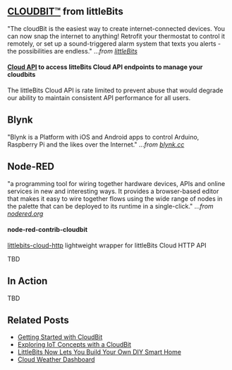 

## [CLOUDBIT™](https://littlebits.com/cloudstart/) from littleBits

"The cloudBit is the easiest way to create internet­-connected devices. You can now snap the internet to anything! Retrofit your thermostat to control it remotely, or set up a sound-triggered alarm system that texts you alerts - the possibilities are endless." ..._from [littleBits](https://littlebits.com/)_
 
#### [Cloud API](http://developers.littlebitscloud.cc/) to access litteBits Cloud API endpoints to manage your cloudbits 
The littleBits Cloud API is rate limited to prevent abuse that would degrade our ability to maintain consistent API performance for all users.


## Blynk

"Blynk is a Platform with iOS and Android apps to control Arduino, Raspberry Pi and the likes over the Internet." ..._from [blynk.cc](https://www.blynk.cc/)_

## Node-RED

"a programming tool for wiring together hardware devices, APIs and online services in new and interesting ways. It provides a browser-based editor that makes it easy to wire together flows using the wide range of nodes in the palette that can be deployed to its runtime in a single-click." ..._from [nodered.org](https://nodered.org/)_

#### node-red-contrib-cloudbit

[littlebits-cloud-http](https://www.npmjs.com/package/littlebits-cloud-http) lightweight wrapper for littleBits Cloud HTTP API

 TBD
 
## In Action
 
 TBD

## Related Posts
- [Getting Started with CloudBit](http://discuss.littlebits.cc/t/getting-started-with-the-cloudbit/22483)
- [Exploring IoT Concepts with a CloudBit](https://www.designnews.com/electronics-test/exploring-iot-concepts-cloudbit/21164096047247)
- [LittleBits Now Lets You Build Your Own DIY Smart Home](https://gizmodo.com/littlebits-now-lets-you-to-build-your-own-diy-smart-hom-1609215918)
- [Cloud Weather Dashboard](https://github.com/littlebits/project-cloud-weather-dashboard)
